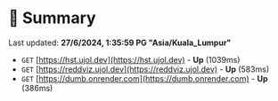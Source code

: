 # 📖 Summary
Last updated: **27/6/2024, 1:35:59 PG "Asia/Kuala_Lumpur"**

- `GET` [https://hst.ujol.dev](https://hst.ujol.dev) - **Up** (1039ms)
- `GET` [https://reddviz.ujol.dev](https://reddviz.ujol.dev) - **Up** (583ms)
- `GET` [https://dumb.onrender.com](https://dumb.onrender.com) - **Up** (386ms)
